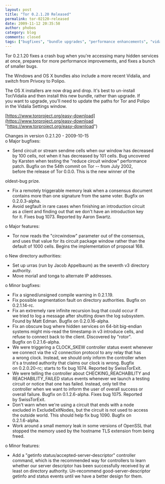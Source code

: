 ```yaml
---
layout: post
title: "Tor 0.2.1.20 Released"
permalink: tor-02120-released
date: 2009-11-12 20:35:58
author: phobos
category: blog
comments: closed
tags: ["bugfixes", "bundle upgrades", "performance enhancements", "vidalia updates"]
---
```


Tor 0.2.1.20 fixes a crash bug when you're accessing many hidden services  
 at once, prepares for more performance improvements, and fixes a bunch  
 of smaller bugs.

The Windows and OS X bundles also include a more recent Vidalia, and  
 switch from Privoxy to Polipo.

The OS X installers are now drag and drop. It's best to un-install  
 Tor/Vidalia and then install this new bundle, rather than upgrade. If  
 you want to upgrade, you'll need to update the paths for Tor and Polipo  
 in the Vidalia Settings window.

[https://www.torproject.org/easy-download](https://www.torproject.org/easy-download "https://www.torproject.org/easy-download")

Changes in version 0.2.1.20 - 2009-10-15  
 o Major bugfixes:

- Send circuit or stream sendme cells when our window has decreased  
 by 100 cells, not when it has decreased by 101 cells. Bug uncovered  
 by Karsten when testing the "reduce circuit window" performance  
 patch. Bugfix on the 54th commit on Tor -- from July 2002,  
 before the release of Tor 0.0.0. This is the new winner of the

<!-- more -->

  
 oldest-bug prize.  
 - Fix a remotely triggerable memory leak when a consensus document  
 contains more than one signature from the same voter. Bugfix on  
 0.2.0.3-alpha.  
 - Avoid segfault in rare cases when finishing an introduction circuit  
 as a client and finding out that we don't have an introduction key  
 for it. Fixes bug 1073. Reported by Aaron Swartz.

o Major features:

- Tor now reads the "circwindow" parameter out of the consensus,  
 and uses that value for its circuit package window rather than the  
 default of 1000 cells. Begins the implementation of proposal 168.

o New directory authorities:

- Set up urras (run by Jacob Appelbaum) as the seventh v3 directory  
 authority.  
 - Move moria1 and tonga to alternate IP addresses.

o Minor bugfixes:

- Fix a signed/unsigned compile warning in 0.2.1.19.  
 - Fix possible segmentation fault on directory authorities. Bugfix on  
 0.2.1.14-rc.  
 - Fix an extremely rare infinite recursion bug that could occur if  
 we tried to log a message after shutting down the log subsystem.  
 Found by Matt Edman. Bugfix on 0.2.0.16-alpha.  
 - Fix an obscure bug where hidden services on 64-bit big-endian  
 systems might mis-read the timestamp in v3 introduce cells, and  
 refuse to connect back to the client. Discovered by "rotor".  
 Bugfix on 0.2.1.6-alpha.  
 - We were triggering a CLOCK\_SKEW controller status event whenever  
 we connect via the v2 connection protocol to any relay that has  
 a wrong clock. Instead, we should only inform the controller when  
 it's a trusted authority that claims our clock is wrong. Bugfix  
 on 0.2.0.20-rc; starts to fix bug 1074. Reported by SwissTorExit.  
 - We were telling the controller about CHECKING\_REACHABILITY and  
 REACHABILITY\_FAILED status events whenever we launch a testing  
 circuit or notice that one has failed. Instead, only tell the  
 controller when we want to inform the user of overall success or  
 overall failure. Bugfix on 0.1.2.6-alpha. Fixes bug 1075. Reported  
 by SwissTorExit.  
 - Don't warn when we're using a circuit that ends with a node  
 excluded in ExcludeExitNodes, but the circuit is not used to access  
 the outside world. This should help fix bug 1090. Bugfix on  
 0.2.1.6-alpha.  
 - Work around a small memory leak in some versions of OpenSSL that  
 stopped the memory used by the hostname TLS extension from being  
 freed.

o Minor features:

- Add a "getinfo status/accepted-server-descriptor" controller  
 command, which is the recommended way for controllers to learn  
 whether our server descriptor has been successfully received by at  
 least on directory authority. Un-recommend good-server-descriptor  
 getinfo and status events until we have a better design for them.
